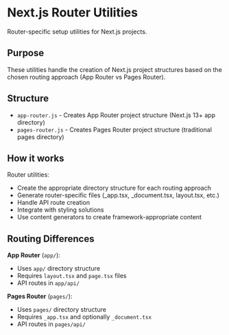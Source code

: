 # Next.js Router Utilities

Router-specific setup utilities for Next.js projects.

## Purpose

These utilities handle the creation of Next.js project structures based on the chosen routing approach (App Router vs Pages Router).

## Structure

- `app-router.js` - Creates App Router project structure (Next.js 13+ app directory)
- `pages-router.js` - Creates Pages Router project structure (traditional pages directory)

## How it works

Router utilities:

- Create the appropriate directory structure for each routing approach
- Generate router-specific files (\_app.tsx, \_document.tsx, layout.tsx, etc.)
- Handle API route creation
- Integrate with styling solutions
- Use content generators to create framework-appropriate content

## Routing Differences

**App Router** (`app/`):

- Uses `app/` directory structure
- Requires `layout.tsx` and `page.tsx` files
- API routes in `app/api/`

**Pages Router** (`pages/`):

- Uses `pages/` directory structure
- Requires `_app.tsx` and optionally `_document.tsx`
- API routes in `pages/api/`
